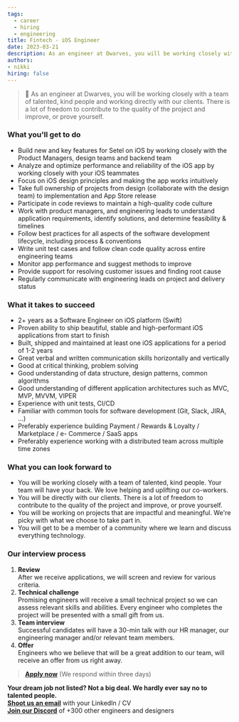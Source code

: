 ```yaml
---
tags:
  - career
  - hiring
  - engineering
title: Fintech - iOS Engineer
date: 2023-03-21
description: As an engineer at Dwarves, you will be working closely with a team of talented, kind people and working directly with our clients. There is a lot of freedom to contribute to the quality of the project and improve, or prove yourself
authors:
- nikki
hiring: false
---
```

> 🤝 As an engineer at Dwarves, you will be working closely with a team of talented, kind people and working directly with our clients. There is a lot of freedom to contribute to the quality of the project and improve, or prove yourself.

### What you'll get to do
- Build new and key features for Setel on iOS by working closely with the Product Managers, design teams and backend team
- Analyze and optimize performance and reliability of the iOS app by working closely with your iOS teammates
- Focus on iOS design principles and making the app works intuitively
- Take full ownership of projects from design (collaborate with the design team) to implementation and App Store release
- Participate in code reviews to maintain a high-quality code culture
- Work with product managers, and engineering leads to understand application requirements, identify solutions, and determine feasibility & timelines
- Follow best practices for all aspects of the software development lifecycle, including process & conventions
- Write unit test cases and follow clean code quality across entire engineering teams
- Monitor app performance and suggest methods to improve
- Provide support for resolving customer issues and finding root cause
- Regularly communicate with engineering leads on project and delivery status

### What it takes to succeed
- 2+ years as a Software Engineer on iOS platform (Swift)
- Proven ability to ship beautiful, stable and high-performant iOS applications from start to finish
- Built, shipped and maintained at least one iOS applications for a period of 1-2 years
- Great verbal and written communication skills horizontally and vertically
- Good at critical thinking, problem solving
- Good understanding of data structure, design patterns, common algorithms
- Good understanding of different application architectures such as MVC, MVP, MVVM, VIPER
- Experience with unit tests, CI/CD
- Familiar with common tools for software development (Git, Slack, JIRA, ...)
- Preferably experience building Payment / Rewards & Loyalty / Marketplace / e- Commerce / SaaS apps
- Preferably experience working with a distributed team across multiple time zones

### What you can look forward to
- You will be working closely with a team of talented, kind people. Your team will have your back. We love helping and uplifting our co-workers.
- You will be directly with our clients. There is a lot of freedom to contribute to the quality of the project and improve, or prove yourself.
- You will be working on projects that are impactful and meaningful. We're picky with what we choose to take part in.
- You will get to be a member of a community where we learn and discuss everything technology.

### Our interview process
1. **Review**<br>After we receive applications, we will screen and review for various criteria.
2. **Technical challenge**<br>Promising engineers will receive a small technical project so we can assess relevant skills and abilities. Every engineer who completes the project will be presented with a small gift from us.
3. **Team interview**<br>Successful candidates will have a 30-min talk with our HR manager, our engineering manager and/or relevant team members.
4. **Offer**<br>Engineers who we believe that will be a great addition to our team, will receive an offer from us right away.

> **[Apply now](mailto:spawn@d.foundation)** (We respond within three days)

**Your dream job not listed? Not a big deal. We hardly ever say no to talented people.**\
[**Shoot us an email**](mailto:spawn@dwarvesv.com) with your LinkedIn / CV\
[**Join our Discord**](https://discord.gg/dwarvesv) of +300 other engineers and designers